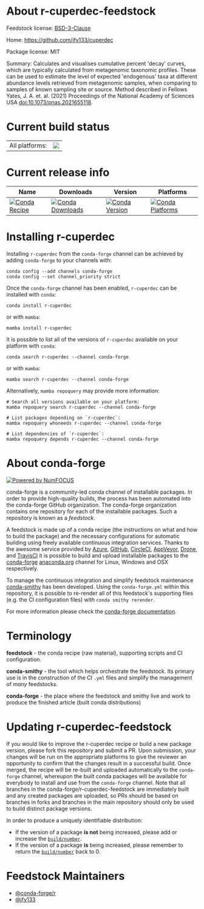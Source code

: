 About r-cuperdec-feedstock
==========================

Feedstock license: [BSD-3-Clause](https://github.com/conda-forge/r-cuperdec-feedstock/blob/main/LICENSE.txt)

Home: https://github.com/jfy133/cuperdec

Package license: MIT

Summary: Calculates and visualises cumulative percent 'decay' curves, which are typically calculated from metagenomic taxonomic profiles. These can be used to estimate the level of expected 'endogenous' taxa at different abundance levels retrieved from metagenomic samples, when comparing to samples of known sampling site or source. Method described in Fellows Yates, J. A. et. al. (2021) Proceedings of the National Academy of Sciences USA <doi:10.1073/pnas.2021655118>.

Current build status
====================


<table><tr><td>All platforms:</td>
    <td>
      <a href="https://dev.azure.com/conda-forge/feedstock-builds/_build/latest?definitionId=19647&branchName=main">
        <img src="https://dev.azure.com/conda-forge/feedstock-builds/_apis/build/status/r-cuperdec-feedstock?branchName=main">
      </a>
    </td>
  </tr>
</table>

Current release info
====================

| Name | Downloads | Version | Platforms |
| --- | --- | --- | --- |
| [![Conda Recipe](https://img.shields.io/badge/recipe-r--cuperdec-green.svg)](https://anaconda.org/conda-forge/r-cuperdec) | [![Conda Downloads](https://img.shields.io/conda/dn/conda-forge/r-cuperdec.svg)](https://anaconda.org/conda-forge/r-cuperdec) | [![Conda Version](https://img.shields.io/conda/vn/conda-forge/r-cuperdec.svg)](https://anaconda.org/conda-forge/r-cuperdec) | [![Conda Platforms](https://img.shields.io/conda/pn/conda-forge/r-cuperdec.svg)](https://anaconda.org/conda-forge/r-cuperdec) |

Installing r-cuperdec
=====================

Installing `r-cuperdec` from the `conda-forge` channel can be achieved by adding `conda-forge` to your channels with:

```
conda config --add channels conda-forge
conda config --set channel_priority strict
```

Once the `conda-forge` channel has been enabled, `r-cuperdec` can be installed with `conda`:

```
conda install r-cuperdec
```

or with `mamba`:

```
mamba install r-cuperdec
```

It is possible to list all of the versions of `r-cuperdec` available on your platform with `conda`:

```
conda search r-cuperdec --channel conda-forge
```

or with `mamba`:

```
mamba search r-cuperdec --channel conda-forge
```

Alternatively, `mamba repoquery` may provide more information:

```
# Search all versions available on your platform:
mamba repoquery search r-cuperdec --channel conda-forge

# List packages depending on `r-cuperdec`:
mamba repoquery whoneeds r-cuperdec --channel conda-forge

# List dependencies of `r-cuperdec`:
mamba repoquery depends r-cuperdec --channel conda-forge
```


About conda-forge
=================

[![Powered by
NumFOCUS](https://img.shields.io/badge/powered%20by-NumFOCUS-orange.svg?style=flat&colorA=E1523D&colorB=007D8A)](https://numfocus.org)

conda-forge is a community-led conda channel of installable packages.
In order to provide high-quality builds, the process has been automated into the
conda-forge GitHub organization. The conda-forge organization contains one repository
for each of the installable packages. Such a repository is known as a *feedstock*.

A feedstock is made up of a conda recipe (the instructions on what and how to build
the package) and the necessary configurations for automatic building using freely
available continuous integration services. Thanks to the awesome service provided by
[Azure](https://azure.microsoft.com/en-us/services/devops/), [GitHub](https://github.com/),
[CircleCI](https://circleci.com/), [AppVeyor](https://www.appveyor.com/),
[Drone](https://cloud.drone.io/welcome), and [TravisCI](https://travis-ci.com/)
it is possible to build and upload installable packages to the
[conda-forge](https://anaconda.org/conda-forge) [anaconda.org](https://anaconda.org/)
channel for Linux, Windows and OSX respectively.

To manage the continuous integration and simplify feedstock maintenance
[conda-smithy](https://github.com/conda-forge/conda-smithy) has been developed.
Using the ``conda-forge.yml`` within this repository, it is possible to re-render all of
this feedstock's supporting files (e.g. the CI configuration files) with ``conda smithy rerender``.

For more information please check the [conda-forge documentation](https://conda-forge.org/docs/).

Terminology
===========

**feedstock** - the conda recipe (raw material), supporting scripts and CI configuration.

**conda-smithy** - the tool which helps orchestrate the feedstock.
                   Its primary use is in the construction of the CI ``.yml`` files
                   and simplify the management of *many* feedstocks.

**conda-forge** - the place where the feedstock and smithy live and work to
                  produce the finished article (built conda distributions)


Updating r-cuperdec-feedstock
=============================

If you would like to improve the r-cuperdec recipe or build a new
package version, please fork this repository and submit a PR. Upon submission,
your changes will be run on the appropriate platforms to give the reviewer an
opportunity to confirm that the changes result in a successful build. Once
merged, the recipe will be re-built and uploaded automatically to the
`conda-forge` channel, whereupon the built conda packages will be available for
everybody to install and use from the `conda-forge` channel.
Note that all branches in the conda-forge/r-cuperdec-feedstock are
immediately built and any created packages are uploaded, so PRs should be based
on branches in forks and branches in the main repository should only be used to
build distinct package versions.

In order to produce a uniquely identifiable distribution:
 * If the version of a package **is not** being increased, please add or increase
   the [``build/number``](https://docs.conda.io/projects/conda-build/en/latest/resources/define-metadata.html#build-number-and-string).
 * If the version of a package **is** being increased, please remember to return
   the [``build/number``](https://docs.conda.io/projects/conda-build/en/latest/resources/define-metadata.html#build-number-and-string)
   back to 0.

Feedstock Maintainers
=====================

* [@conda-forge/r](https://github.com/conda-forge/r/)
* [@jfy133](https://github.com/jfy133/)

